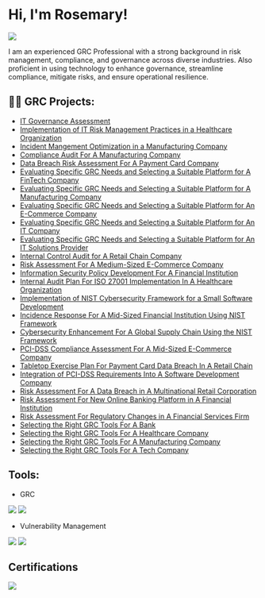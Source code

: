 <h1>Hi, I'm Rosemary! </h1>

<a href="https://linkedin.com/in/rosemaryadebanwi"><img src="https://img.shields.io/badge/-LinkedIn-0072b1?&style=for-the-badge&logo=linkedin&logoColor=white" /></a>

I am an experienced GRC Professional with a strong background in risk management, compliance, and governance across diverse industries. Also proficient in using technology to enhance governance, streamline compliance, mitigate risks, and ensure operational resilience.




<h2>👨‍💻 GRC Projects:</h2>


  - [IT Governance Assessment](https://github.com/RosemaryAdebanwi/IT-Governance-Assessment)
  - [Implementation of IT Risk Management Practices in a Healthcare Organization](https://github.com/RosemaryAdebanwi/Implementation-of-IT-Risk-Management-Practices-For-A-Healthcare-Organization)
  - [Incident Mangement Optimization in a Manufacturing Company](https://github.com/RosemaryAdebanwi/Incident-Management-Optimization-in-A-Manufacturing-Company)
  - [Compliance Audit For A Manufacturing Company](https://github.com/RosemaryAdebanwi/Compliance-Audit-For-A-Manufacturing-Company)
  - [Data Breach Risk Assessment For A Payment Card Company](https://github.com/RosemaryAdebanwi/Data-Breach-Risk-Assessment-For-A-Payment-Card-Company)
  - [Evaluating Specific GRC Needs and Selecting a Suitable Platform for A FinTech Company](https://github.com/RosemaryAdebanwi/Evaluating-Specific-GRC-Needs-and-Selecting-A-Suitable-Platform-For-A-FinTech-Company)
  - [Evaluating Specific GRC Needs and Selecting a Suitable Platform for A Manufacturing Company](https://github.com/RosemaryAdebanwi/Evaluating-Specific-GRC-Needs-and-Selecting-A-Suitable-Platform-For-A-Manufacturing-Company)
  - [Evaluating Specific GRC Needs and Selecting a Suitable Platform for An E-Commerce Company](https://github.com/RosemaryAdebanwi/Evaluating-Specific-GRC-Needs-and-Selecting-A-Suitable-Platform-For-An-E-Commerce-Company)
  - [Evaluating Specific GRC Needs and Selecting a Suitable Platform for An IT Company](https://github.com/RosemaryAdebanwi/Evaluating-Specific-GRC-Needs-and-Selecting-A-Suitable-Platform-For-An-IT-Company)
  - [Evaluating Specific GRC Needs and Selecting a Suitable Platform for An IT Solutions Provider](https://github.com/RosemaryAdebanwi/Evaluating-Specific-GRC-Needs-and-Selecting-A-Suitable-Platform-For-An-IT-Solutions-Provider)
  - [Internal Control Audit for A Retail Chain Company](https://github.com/RosemaryAdebanwi/Internal-Control-Audit-For-A-Retail-Chain-Company)
  - [Risk Assessment For A Medium-Sized E-Commerce Company](https://github.com/RosemaryAdebanwi/Risk-Assessment-For-A-Medium-Sized-E-Commerce-Company)
  - [Information Security Policy Development For A Financial Institution](https://github.com/RosemaryAdebanwi/Information-Security-Policy-Development-For-A-Financial-Institution)
  - [Internal Audit Plan For ISO 27001 Implementation In A Healthcare Organization](https://github.com/RosemaryAdebanwi/Internal-Audit-Plan-For-ISO-27001-Implementation-In-A-Healthcare-Organization)
  - [Implementation of NIST Cybersecurity Framework for a Small Software Development](https://github.com/RosemaryAdebanwi/Implementation-of-NIST-Cybersecurity-Framework-For-A-Small-Software-Development)
  - [Incidence Response For A Mid-Sized Financial Institution Using NIST Framework](https://github.com/RosemaryAdebanwi/Incidence-Response-For-A-Mid-Sized-Financial-Institution-Using-NIST-Framework)
  - [Cybersecurity Enhancement For A Global Supply Chain Using the NIST Framework](https://github.com/RosemaryAdebanwi/Cybersecurity-Enhancement-For-A-Global-Supply-Chain-Using-the-NIST-Framework)
  - [PCI-DSS Compliance Assessment For A Mid-Sized E-Commerce Company](https://github.com/RosemaryAdebanwi/PCI-DSS-Compliance-Assessment-For-A-Mid-Sized-E-Commerce-Company)
  - [Tabletop Exercise Plan For Payment Card Data Breach In A Retail Chain](https://github.com/RosemaryAdebanwi/Tabletop-Exercise-Plan-For-Payment-Card-Breach-In-A-Retail-Chain)
  - [Integration of PCI-DSS Requirements Into A Software Development Company](https://github.com/RosemaryAdebanwi/Integration-of-PCI-DSS-Requirements-into-A-Software-Development-Company)
  - [Risk Assessment For A Data Breach in A Multinational Retail Corporation](https://github.com/RosemaryAdebanwi/Risk-Assessment-For-A-Data-Breach-in-A-Multinational-Retail-Corporation)
  - [Risk Assessment For New Online Banking Platform in A Financial Institution](https://github.com/RosemaryAdebanwi/Risk-Assessment-For-New-Online-Banking-Platform-in-A-Financial-Institution)
  - [Risk Assessment For Regulatory Changes in A Financial Services Firm](https://github.com/RosemaryAdebanwi/Risk-Assessment-For-Regulatory-Changes-in-A-Financial-Services-Firm)
  - [Selecting the Right GRC Tools For A Bank](https://github.com/RosemaryAdebanwi/PCI-DSS-Compliance-Assessment-For-A-Mid-Sized-E-Commerce-Company)
  - [Selecting the Right GRC Tools For A Healthcare Company](https://github.com/RosemaryAdebanwi/PCI-DSS-Compliance-Assessment-For-A-Mid-Sized-E-Commerce-Company)
  - [Selecting the Right GRC Tools For A Manufacturing Company](https://github.com/RosemaryAdebanwi/PCI-DSS-Compliance-Assessment-For-A-Mid-Sized-E-Commerce-Company)
  - [Selecting the Right GRC Tools For A Tech Company](https://github.com/RosemaryAdebanwi/PCI-DSS-Compliance-Assessment-For-A-Mid-Sized-E-Commerce-Company)
 

## Tools:
- GRC

<div> 
<img src="https://img.shields.io/badge/-RSA_Archer-00558C?&style=for-the-badge&logo=RSA&logoColor=white" /> <img src="https://img.shields.io/badge/-ServiceNow-4B0082?&style=for-the-badge&logo=ServiceNow&logoColor=white" />
  
</div>

 <div>
   
- Vulnerability Management
  
<img src="https://img.shields.io/badge/-Qualys-DC143C?&style=for-the-badge&logo=Qualys&logoColor=white" /> <img src="https://img.shields.io/badge/-Nessus-000000?&style=for-the-badge&logo=Nessus&logoColor=white" />



<h2>Certifications</h2>

<img src="https://img.shields.io/badge/-ISO%2FIEC_27001_(ISMS)-00558C?&style=for-the-badge&logo=Alison&logoColor=white" />






<!--


Here are some ideas to get you started:

- 🔭 I’m currently working on ...
- 🌱 I’m currently learning ...
- 👯 I’m looking to collaborate on ...
- 🤔 I’m looking for help with ...
- 💬 Ask me about ...
- 📫 How to reach me: ...
- 😄 Pronouns: ...
- ⚡ Fun fact: ...
-->
